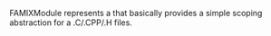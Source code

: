 FAMIXModule represents a that basically provides a simple scoping abstraction for a .C/.CPP/.H files.
